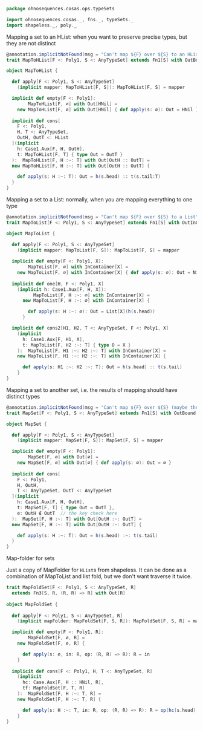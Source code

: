 
```scala
package ohnosequences.cosas.ops.typeSets

import ohnosequences.cosas._, fns._, typeSets._
import shapeless._, poly._
```

Mapping a set to an HList: when you want to preserve precise types, but they are not distinct

```scala
@annotation.implicitNotFound(msg = "Can't map ${F} over ${S} to an HList")
trait MapToHList[F <: Poly1, S <: AnyTypeSet] extends Fn1[S] with OutBound[HList]

object MapToHList {

  def apply[F <: Poly1, S <: AnyTypeSet]
    (implicit mapper: MapToHList[F, S]): MapToHList[F, S] = mapper

  implicit def empty[F <: Poly1]: 
        MapToHList[F, ∅] with Out[HNil] =
    new MapToHList[F, ∅] with Out[HNil] { def apply(s: ∅): Out = HNil }
  
  implicit def cons[
    F <: Poly1, 
    H, T <: AnyTypeSet, 
    OutH, OutT <: HList
  ](implicit
    h: Case1.Aux[F, H, OutH], 
    t: MapToHList[F, T] { type Out = OutT }
  ):  MapToHList[F, H :~: T] with Out[OutH :: OutT] = 
  new MapToHList[F, H :~: T] with Out[OutH :: OutT] { 

    def apply(s: H :~: T): Out = h(s.head) :: t(s.tail:T)
  }
}
```

Mapping a set to a List: normally, when you are mapping everything to one type

```scala
@annotation.implicitNotFound(msg = "Can't map ${F} over ${S} to a List")
trait MapToList[F <: Poly1, S <: AnyTypeSet] extends Fn1[S] with OutInContainer[List] 

object MapToList {

  def apply[F <: Poly1, S <: AnyTypeSet]
    (implicit mapper: MapToList[F, S]): MapToList[F, S] = mapper
  
  implicit def empty[F <: Poly1, X]: 
        MapToList[F, ∅] with InContainer[X] = 
    new MapToList[F, ∅] with InContainer[X] { def apply(s: ∅): Out = Nil }
  
  implicit def one[H, F <: Poly1, X]
    (implicit h: Case1.Aux[F, H, X]): 
          MapToList[F, H :~: ∅] with InContainer[X] = 
      new MapToList[F, H :~: ∅] with InContainer[X] { 

        def apply(s: H :~: ∅): Out = List[X](h(s.head))
      }

  implicit def cons2[H1, H2, T <: AnyTypeSet, F <: Poly1, X]
    (implicit
      h: Case1.Aux[F, H1, X], 
      t: MapToList[F, H2 :~: T] { type O = X }
    ):  MapToList[F, H1 :~: H2 :~: T] with InContainer[X] = 
    new MapToList[F, H1 :~: H2 :~: T] with InContainer[X] {

      def apply(s: H1 :~: H2 :~: T): Out = h(s.head) :: t(s.tail)
    }
}
```

Mapping a set to another set, i.e. the results of mapping should have distinct types

```scala
@annotation.implicitNotFound(msg = "Can't map ${F} over ${S} (maybe the resulting types are not distinct)")
trait MapSet[F <: Poly1, S <: AnyTypeSet] extends Fn1[S] with OutBound[AnyTypeSet]

object MapSet {

  def apply[F <: Poly1, S <: AnyTypeSet]
    (implicit mapper: MapSet[F, S]): MapSet[F, S] = mapper

  implicit def empty[F <: Poly1]:
        MapSet[F, ∅] with Out[∅] = 
    new MapSet[F, ∅] with Out[∅] { def apply(s: ∅): Out = ∅ }
  
  implicit def cons[
    F <: Poly1,
    H, OutH,
    T <: AnyTypeSet, OutT <: AnyTypeSet
  ](implicit
    h: Case1.Aux[F, H, OutH], 
    t: MapSet[F, T] { type Out = OutT },
    e: OutH ∉ OutT  // the key check here
  ):  MapSet[F, H :~: T] with Out[OutH :~: OutT] = 
  new MapSet[F, H :~: T] with Out[OutH :~: OutT] {

    def apply(s: H :~: T): Out = h(s.head) :~: t(s.tail)
  }
}
```


Map-folder for sets 
  
Just a copy of MapFolder for `HList`s from shapeless. 
It can be done as a combination of MapToList and list fold, but we don't want traverse it twice.


```scala
trait MapFoldSet[F <: Poly1, S <: AnyTypeSet, R] 
  extends Fn3[S, R, (R, R) => R] with Out[R]
  
object MapFoldSet {
  
  def apply[F <: Poly1, S <: AnyTypeSet, R]
    (implicit mapFolder: MapFoldSet[F, S, R]): MapFoldSet[F, S, R] = mapFolder

  implicit def empty[F <: Poly1, R]: 
        MapFoldSet[F, ∅, R] = 
    new MapFoldSet[F, ∅, R] {

      def apply(s: ∅, in: R, op: (R, R) => R): R = in
    }
  
  implicit def cons[F <: Poly1, H, T <: AnyTypeSet, R]
    (implicit 
      hc: Case.Aux[F, H :: HNil, R], 
      tf: MapFoldSet[F, T, R]
    ):  MapFoldSet[F, H :~: T, R] =
    new MapFoldSet[F, H :~: T, R] {

      def apply(s: H :~: T, in: R, op: (R, R) => R): R = op(hc(s.head), tf(s.tail, in, op))
    }
}

```




[test/scala/cosas/asserts.scala]: ../../../../../test/scala/cosas/asserts.scala.md
[test/scala/cosas/DenotationTests.scala]: ../../../../../test/scala/cosas/DenotationTests.scala.md
[test/scala/cosas/SubsetTypesTests.scala]: ../../../../../test/scala/cosas/SubsetTypesTests.scala.md
[test/scala/cosas/EqualityTests.scala]: ../../../../../test/scala/cosas/EqualityTests.scala.md
[test/scala/cosas/PropertyTests.scala]: ../../../../../test/scala/cosas/PropertyTests.scala.md
[test/scala/cosas/RecordTests.scala]: ../../../../../test/scala/cosas/RecordTests.scala.md
[test/scala/cosas/TypeSetTests.scala]: ../../../../../test/scala/cosas/TypeSetTests.scala.md
[test/scala/cosas/TypeUnionTests.scala]: ../../../../../test/scala/cosas/TypeUnionTests.scala.md
[main/scala/cosas/typeUnions.scala]: ../../typeUnions.scala.md
[main/scala/cosas/properties.scala]: ../../properties.scala.md
[main/scala/cosas/records.scala]: ../../records.scala.md
[main/scala/cosas/fns.scala]: ../../fns.scala.md
[main/scala/cosas/types.scala]: ../../types.scala.md
[main/scala/cosas/typeSets.scala]: ../../typeSets.scala.md
[main/scala/cosas/ops/typeSets/Conversions.scala]: Conversions.scala.md
[main/scala/cosas/ops/typeSets/Filter.scala]: Filter.scala.md
[main/scala/cosas/ops/typeSets/Subtract.scala]: Subtract.scala.md
[main/scala/cosas/ops/typeSets/Mappers.scala]: Mappers.scala.md
[main/scala/cosas/ops/typeSets/Union.scala]: Union.scala.md
[main/scala/cosas/ops/typeSets/Reorder.scala]: Reorder.scala.md
[main/scala/cosas/ops/typeSets/Take.scala]: Take.scala.md
[main/scala/cosas/ops/typeSets/Representations.scala]: Representations.scala.md
[main/scala/cosas/ops/typeSets/Pop.scala]: Pop.scala.md
[main/scala/cosas/ops/typeSets/Replace.scala]: Replace.scala.md
[main/scala/cosas/equality.scala]: ../../equality.scala.md